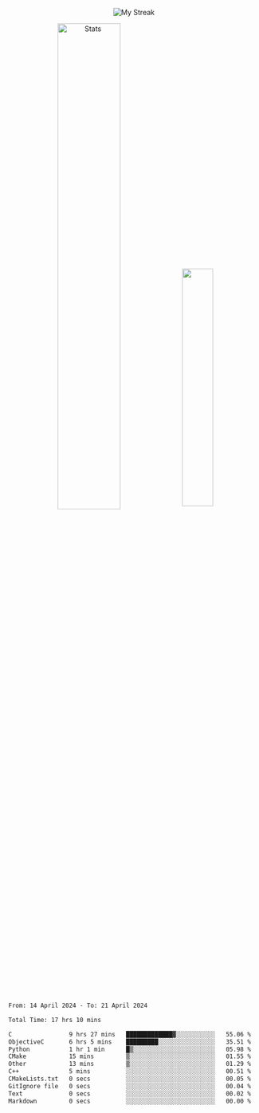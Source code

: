 <p align="center">
<picture>
  <source media="(prefers-color-scheme: dark)" srcset="http://github-readme-streak-stats.herokuapp.com?user=semolik&theme=dark&hide_border=true&background=DD272700">
  <img alt="My Streak" src="http://github-readme-streak-stats.herokuapp.com?user=semolik&hide_border=true">
</picture>
</p>
<div align="center">
  <picture>
    <source media="(prefers-color-scheme: dark)" srcset="https://github-readme-stats.vercel.app/api?username=semolik&show_icons=true&bg_color=DD272700&hide_border=true&theme=dark">
        <img alt="Stats" src="https://github-readme-stats.vercel.app/api?username=semolik&show_icons=true&bg_color=DD272700&hide_border=true" width="50%" >
  </picture>
  <sup>
  <picture>
  <source media="(prefers-color-scheme: dark)" srcset="https://github-readme-stats.vercel.app/api/top-langs/?username=semolik&layout=compact&hide_border=true&bg_color=DD272700&theme=dark">
  <img src="https://github-readme-stats.vercel.app/api/top-langs/?username=semolik&layout=compact&hide_border=true" width="35%" />
  </picture>
  </sup>
</div>
<!--START_SECTION:waka-->

```txt
From: 14 April 2024 - To: 21 April 2024

Total Time: 17 hrs 10 mins

C                9 hrs 27 mins   █████████████▓░░░░░░░░░░░   55.06 %
ObjectiveC       6 hrs 5 mins    █████████░░░░░░░░░░░░░░░░   35.51 %
Python           1 hr 1 min      █▒░░░░░░░░░░░░░░░░░░░░░░░   05.98 %
CMake            15 mins         ▒░░░░░░░░░░░░░░░░░░░░░░░░   01.55 %
Other            13 mins         ▒░░░░░░░░░░░░░░░░░░░░░░░░   01.29 %
C++              5 mins          ░░░░░░░░░░░░░░░░░░░░░░░░░   00.51 %
CMakeLists.txt   0 secs          ░░░░░░░░░░░░░░░░░░░░░░░░░   00.05 %
GitIgnore file   0 secs          ░░░░░░░░░░░░░░░░░░░░░░░░░   00.04 %
Text             0 secs          ░░░░░░░░░░░░░░░░░░░░░░░░░   00.02 %
Markdown         0 secs          ░░░░░░░░░░░░░░░░░░░░░░░░░   00.00 %
```

<!--END_SECTION:waka-->

